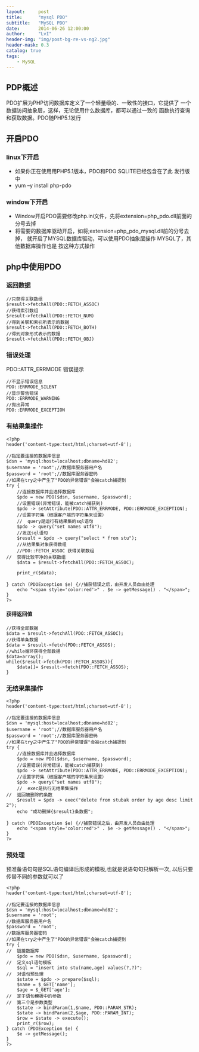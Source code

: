 ```yaml
---
layout:     post
title:      "mysql PDO"
subtitle:   "MySQL PDO"
date:       2014-06-26 12:00:00
author:     "LvI"
header-img: "img/post-bg-re-vs-ng2.jpg"
header-mask: 0.3
catalog: true
tags:
    - MySQL
---
```



## PDP概述

PDO扩展为PHP访问数据库定义了一个轻量级的、一致性的接口，它提供了
一个数据访问抽象层，这样，无论使用什么数据库，都可以通过一致的
函数执行查询和获取数据。PDO随PHP5.1发行

## 开启PDO

### linux下开启

- 如果你正在使⽤用PHP5.1版本，PDO和PDO SQLITE已经包含在了此 发行版中 
- yum –y install php-pdo

### window下开启

- Window开启PDO需要修改php.ini文件，先将extension=php_pdo.dll前面的分号去掉
- 将需要的数据库驱动开启，如将;extension=php_pdo_mysql.dll前的分号去掉，
就开启了MYSQL数据库驱动，可以使用PDO抽象层操作 MYSQL了，其他数据库操作也是
按这种方式操作 

## php中使用PDO

### 返回数据

```
//只获得关联数组
$result->fetchAll(PDO::FETCH_ASSOC)
//获得索引数组
$result->fetchAll(PDO::FETCH_NUM) 
//得到关联和索引所表示的数据
$result->fetchAll(PDO::FETCH_BOTH) 
//得到对象形式表示的数据
$result->fetchAll(PDO::FETCH_OBJ)
```

### 错误处理

PDO::ATTR_ERRMODE 错误提示

```
//不显示错误信息
PDO::ERRMODE_SILENT
//显示警告错误
PDO::ERRMODE_WARNING 
//抛出异常
PDO::ERRMODE_EXCEPTION 
```

### 有结果集操作

```
<?php
header('content-type:text/html;charset=utf-8');

//指定要连接的数据库信息
$dsn = 'mysql:host=localhost;dbname=hd82';
$username = 'root';//数据库服务器用户名
$password = 'root';//数据库服务器密码
//如果在try之中产生了"PDO的异常错误"会被catch捕捉到
try {
	//连接数据库并且选择数据库
	$pdo = new PDO($dsn, $username, $password);
	//设置错误(异常错误，能被catch捕获到)
	$pdo -> setAttribute(PDO::ATTR_ERRMODE, PDO::ERRMODE_EXCEPTION);
	//设置字符集（根据客户端的字符集来设置）
	//	query是运行有结果集的sql语句
	$pdo -> query("set names utf8");
	//发送sql语句
	$result = $pdo -> query("select * from stu");
	//从结果集对象获得数组
	//PDO::FETCH_ASSOC 获得关联数组
//	获得比较干净的关联数组
	$data = $result->fetchAll(PDO::FETCH_ASSOC);

	print_r($data);

} catch (PDOException $e) {//捕获错误之后，由开发人员自由处理
	echo "<span style='color:red'>" . $e -> getMessage() . "</span>";
}
?>
```

#### 获得返回值

```
//获得全部数据
$data = $result->fetchAll(PDO::FETCH_ASSOC);
//获得单条数据
$data = $result->fetch(PDO::FETCH_ASSOS);
//while循环获得全部数据
$data=array();
while($result->fetch(PDO::FETCH_ASSOS)){
	$data[]= $result->fetch(PDO::FETCH_ASSOS);
}
```
### 无结果集操作

```
<?php
header('content-type:text/html;charset=utf-8');

//指定要连接的数据库信息
$dsn = 'mysql:host=localhost;dbname=hd82';
$username = 'root';//数据库服务器用户名
$password = 'root';//数据库服务器密码
//如果在try之中产生了"PDO的异常错误"会被catch捕捉到
try {
	//连接数据库并且选择数据库
	$pdo = new PDO($dsn, $username, $password);
	//设置错误(异常错误，能被catch捕获到)
	$pdo -> setAttribute(PDO::ATTR_ERRMODE, PDO::ERRMODE_EXCEPTION);
	//设置字符集（根据客户端的字符集来设置）
	$pdo -> query("set names utf8");
	//	exec是执行无结果集操作
//	返回被删除的条数
	$result = $pdo -> exec("delete from stubak order by age desc limit 2");
	echo "成功删掉{$result}条数据";

} catch (PDOException $e) {//捕获错误之后，由开发人员自由处理
	echo "<span style='color:red'>" . $e -> getMessage() . "</span>";
}
?>
```

### 预处理

预准备语句句是SQL语句编译后形成的模板,也就是说语句句只解析一次,
以后只要传替不同的参数就可以了

```
<?php
header('content-type:text/html;charset=utf-8');

//指定要连接的数据库信息
$dsn = 'mysql:host=localhost;dbname=hd82';
$username = 'root';
//数据库服务器用户名
$password = 'root';
//数据库服务器密码
//如果在try之中产生了"PDO的异常错误"会被catch捕捉到
try {
//	链接数据库
	$pdo = new PDO($dsn, $username, $password);
//	定义sql语句模板
	$sql = "insert into stu(name,age) values(?,?)";
//	对语句预处理
	$state = $pdo -> prepare($sql);
	$name = $_GET['name'];
	$age = $_GET['age'];
//	定于语句模板中的参数
//	第三个是参数类型
	$state -> bindParam(1,$name, PDO::PARAM_STR);
	$state -> bindParam(2,$age, PDO::PARAM_INT);
	$row = $state -> execute();
	print_r($row);
} catch (PDOException $e) {
	$e -> getMessage();
}
?>
```

